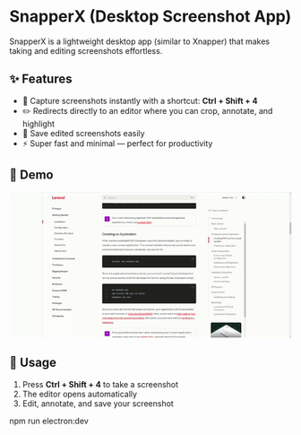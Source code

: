 # SnapperX (Desktop Screenshot App)

SnapperX is a lightweight desktop app (similar to Xnapper) that makes taking and editing screenshots effortless.

## ✨ Features
- 📸 Capture screenshots instantly with a shortcut: **Ctrl + Shift + 4**
- ✏️ Redirects directly to an editor where you can crop, annotate, and highlight
- 💾 Save edited screenshots easily
- ⚡ Super fast and minimal — perfect for productivity

## 🎥 Demo
![Demo](assets/demo.gif)

## 🚀 Usage
1. Press **Ctrl + Shift + 4** to take a screenshot  
2. The editor opens automatically  
3. Edit, annotate, and save your screenshot  

npm run electron:dev